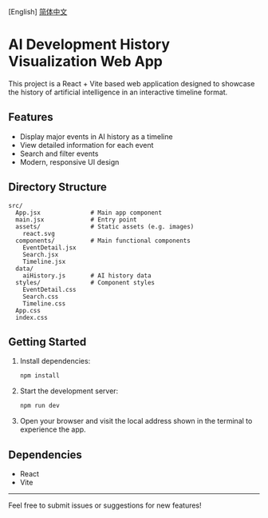 [English] [简体中文](./README.md)

# AI Development History Visualization Web App

This project is a React + Vite based web application designed to showcase the history of artificial intelligence in an interactive timeline format.

## Features
- Display major events in AI history as a timeline
- View detailed information for each event
- Search and filter events
- Modern, responsive UI design

## Directory Structure
```
src/
  App.jsx              # Main app component
  main.jsx             # Entry point
  assets/              # Static assets (e.g. images)
    react.svg
  components/          # Main functional components
    EventDetail.jsx
    Search.jsx
    Timeline.jsx
  data/
    aiHistory.js       # AI history data
  styles/              # Component styles
    EventDetail.css
    Search.css
    Timeline.css
  App.css
  index.css
```

## Getting Started
1. Install dependencies:
   ```bash
   npm install
   ```
2. Start the development server:
   ```bash
   npm run dev
   ```
3. Open your browser and visit the local address shown in the terminal to experience the app.

## Dependencies
- React
- Vite

---
Feel free to submit issues or suggestions for new features!
